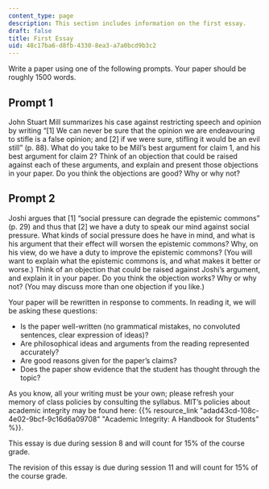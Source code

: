```yaml
---
content_type: page
description: This section includes information on the first essay.
draft: false
title: First Essay
uid: 48c17ba6-d8fb-4330-8ea3-a7a0bcd9b3c2
---
```

Write a paper using one of the following prompts. Your paper should be roughly 1500 words.

## Prompt 1

John Stuart Mill summarizes his case against restricting speech and opinion by writing “\[1\] We can never be sure that the opinion we are endeavouring to stifle is a false opinion; and \[2\] if we were sure, stifling it would be an evil still” (p. 88). What do you take to be Mill’s best argument for claim 1, and his best argument for claim 2? Think of an objection that could be raised against each of these arguments, and explain and present those objections in your paper. Do you think the objections are good? Why or why not?

## Prompt 2

Joshi argues that \[1\] “social pressure can degrade the epistemic commons” (p. 29) and thus that \[2\] we have a duty to speak our mind against social pressure. What kinds of social pressure does he have in mind, and what is his argument that their effect will worsen the epistemic commons? Why, on his view, do we have a duty to improve the epistemic commons? (You will want to explain what the epistemic commons is, and what makes it better or worse.) Think of an objection that could be raised against Joshi’s argument, and explain it in your paper. Do you think the objection works? Why or why not? (You may discuss more than one objection if you like.)

Your paper will be rewritten in response to comments. In reading it, we will be asking these questions:

- Is the paper well-written (no grammatical mistakes, no convoluted sentences, clear expression of ideas)? 
- Are philosophical ideas and arguments from the reading represented accurately? 
- Are good reasons given for the paper’s claims? 
- Does the paper show evidence that the student has thought through the topic?

As you know, all your writing must be your own; please refresh your memory of class policies by consulting the syllabus. MIT’s policies about academic integrity may be found here: {{% resource_link "adad43cd-108c-4e02-9bcf-9c16d6a09708" "Academic Integrity: A Handbook for Students" %}}.

This essay is due during session 8 and will count for 15% of the course grade. 

The revision of this essay is due during session 11 and will count for 15% of the course grade.